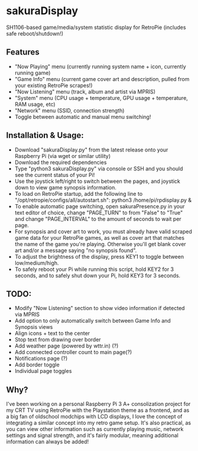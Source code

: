 # sakuraDisplay
SH1106-based game/media/system statistic display for RetroPie (includes safe reboot/shutdown!)

## Features
- "Now Playing" menu (currently running system name + icon, currently running game)
- "Game Info" menu (current game cover art and description, pulled from your existing RetroPie scrapes!)
- "Now Listening" menu (track, album and artist via MPRIS)
- "System" menu (CPU usage + temperature, GPU usage + temperature, RAM usage, etc)
- "Network" menu (SSID, connection strength)
- Toggle between automatic and manual menu switching!

## Installation & Usage:
- Download "sakuraDisplay.py" from the latest release onto your Raspberry Pi (via wget or similar utility)
- Download the required dependencies
- Type "python3 sakuraDisplay.py" via console or SSH and you should see the current status of your Pi!
- Use the joystick left/right to switch between the pages, and joystick down to view game synopsis information. 
- To load on RetroPie startup, add the following line to "/opt/retropie/configs/all/autostart.sh": python3 /home/pi/rpdisplay.py &
- To enable automatic page switching, open sakuraPresence.py in your text editor of choice, change "PAGE_TURN" to from "False" to "True" and change "PAGE_INTERVAL" to the amount of seconds to wait per page.
- For synopsis and cover art to work, you must already have valid scraped game data for your RetroPie games, as well as cover art that matches the name of the game you're playing. Otherwise you'll get blank cover art and/or a message saying "no synopsis found".
- To adjust the brightness of the display, press KEY1 to toggle between low/medium/high. 
- To safely reboot your Pi while running this script, hold KEY2 for 3 seconds, and to safely shut down your Pi, hold KEY3 for 3 seconds. 

## TODO:
- Modify "Now Listening" section to show video information if detected via MPRIS
- Add option to only automatically switch between Game Info and Synopsis views
- Align icons + text to the center
- Stop text from drawing over border
- Add weather page (powered by wttr.in) (?)
- Add connected controller count to main page(?)
- Notifications page (?)
- Add border toggle
- Individual page toggles

## Why?
I've been working on a personal Raspberry Pi 3 A+ consolization project for my CRT TV using RetroPie with the Playstation theme as a frontend, and as a big fan of oldschool modchips with LCD displays, I love the concept of integrating a similar concept into my retro game setup. It's also practical, as you can view other information such as currently playing music, network settings and signal strength, and it's fairly modular, meaning additional information can always be added!
